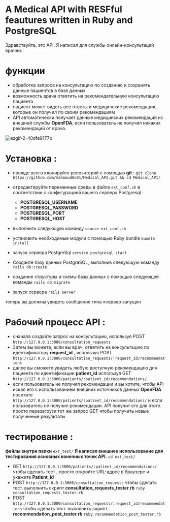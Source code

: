 # A Medical API with RESFful feautures written in Ruby and PostgreSQL

Здравствуйте, это API. Я написал для службы онлайн-консультаций врачей.

# функции 
- обработка запроса на консультацию по созданию и сохранять данные пациентов в базе данных
- возможность врача ответить на рекомендательную консультацию пациента
- пациент может видеть все ответы и медицинские рекомендации, которые он получил по своим рекомендациям
- API автоматически получает данные медицинских рекомендаций из внешней службы **OpenFDA**, если пользователь не получил никаких рекомендаций от врача.


![ezgif-2-40dfe9177b](https://github.com/mahmoud0x01/Medical_API/assets/30966854/c629b30f-6688-4b8f-b5e6-543fa7d97f7a)




# Установка : 

- прежде всего клонируйте репозиторий с помощью **git** : `git clone https://github.com/mahmoud0x01/Medical_API.git && cd Medical_API/`
- отредактируйте переменные среды в файле `ext_conf.sh` в соответствии с конфигурацией вашего сервера Postgresql : 
  - **POSTGRESQL_USERNAME**
  - **POSTGRESQL_PASSWORD**
  - **POSTGRESQL_PORT**
  - **POSTGRESQL_HOST**

- выполнить следующую команду `source ext_conf.sh`
- установить необходимые модули с помощью Ruby bundle `bundle install`
- запуск сервера PostgreSql `service postgresql start`
- Создайте базу данных PostgreSQL, выполнив следующую команду `rails db:create`
- создание структуры и схемы базы данных с помощью следующей команды `rails db:migrate`
- запуск сервера `rails server`

теперь вы должны увидеть сообщение типа «сервер запущен

# Рабочий процесс API :
- сначала создайте запрос на консультацию, используя POST  `http://127.0.0.1:3000/consultation_requests`
- Затем вы можете, если вы врач, ответить на консультацию по идентификатору **request_id** , используя POST `http://127.0.0.1:3000/consultation_requests/:request_id/recommendations`
- далее вы сможете увидеть любую доступную рекомендацию для пациента по идентификации **patient_id** используя GET `http://127.0.0.1:3000/patients/:patient_id/recommendations/`
- если пользователь не получил рекомендации и вы хотите, чтобы API искал его с использованием внешних источников данных **OpenFDA** посетите `http://127.0.0.1:3000/patients/:patient_id/recommendations/` и если пользователь не получил рекомендации. API получит его для этого. просто перезагрузи тот же запрос GET чтобы получить новые полученные результаты


# тестирование :

**файлы внутри папки** `ext_test/` **Я написал внешнее использование для тестирования основных конечных точек API.** 
`cd ext_test/`
- GET `http://127.0.0.1:3000/patients/:patient_id/recommendations/` чтобы сделать тест , просто откройте URL-адрес в браузере и укажите **Patient_id** 
- POST  `http://127.0.0.1:3000/consultation_requests` чтобы сделать тест. выполнить скрипт **consultation_requests_tester.rb** `ruby consultation_requests_tester.rb`
- POST  `http://127.0.0.1:3000/consultation_requests/:request_id/recommendations` чтобы сделать тест. выполнить скрипт **recommendation_post_tester.rb** `ruby recommendation_post_tester.rb`


  

